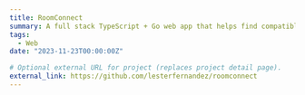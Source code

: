 ```yaml
---
title: RoomConnect
summary: A full stack TypeScript + Go web app that helps find compatible roommates throughout Miami-Dade county.
tags:
  - Web
date: "2023-11-23T00:00:00Z"

# Optional external URL for project (replaces project detail page).
external_link: https://github.com/lesterfernandez/roomconnect
---
```

